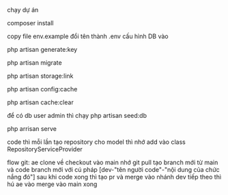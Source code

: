 chạy dự án

composer install

copy file env.example đổi tên thành .env cấu hình DB vào

php artisan generate:key

php artisan migrate

php artisan storage:link

php artisan config:cache

php artisan cache:clear

để có db user admin thì chạy
php artisan seed:db

php arrisan serve

code thì mỗi lần tạo repository cho model thì nhớ add vào class RepositoryServiceProvider


flow git:
ae clone về checkout vào main 
nhớ git pull
tạo branch mới từ main và code
branch mới với cú pháp  [dev-"tên người code"-"nội dung của chức nắng đó"]
sau khi code xong thì tạo pr và merge vào nhánh dev
tiếp theo thì hú ae vào merge vào main xong
